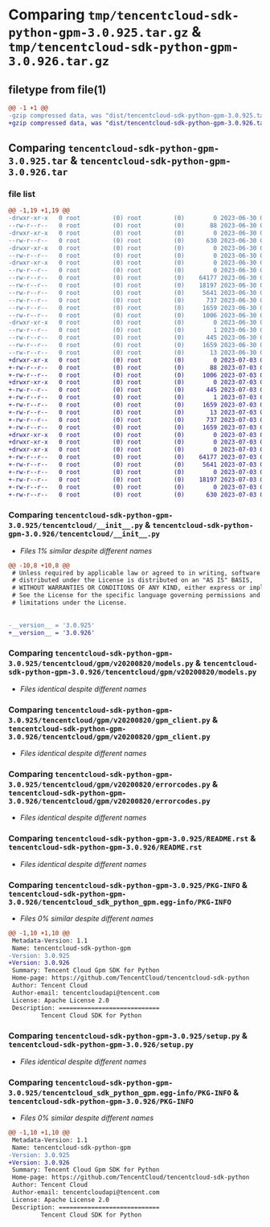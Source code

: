 # Comparing `tmp/tencentcloud-sdk-python-gpm-3.0.925.tar.gz` & `tmp/tencentcloud-sdk-python-gpm-3.0.926.tar.gz`

## filetype from file(1)

```diff
@@ -1 +1 @@
-gzip compressed data, was "dist/tencentcloud-sdk-python-gpm-3.0.925.tar", last modified: Fri Jun 30 02:14:42 2023, max compression
+gzip compressed data, was "dist/tencentcloud-sdk-python-gpm-3.0.926.tar", last modified: Mon Jul  3 00:27:25 2023, max compression
```

## Comparing `tencentcloud-sdk-python-gpm-3.0.925.tar` & `tencentcloud-sdk-python-gpm-3.0.926.tar`

### file list

```diff
@@ -1,19 +1,19 @@
-drwxr-xr-x   0 root         (0) root         (0)        0 2023-06-30 02:14:42.000000 tencentcloud-sdk-python-gpm-3.0.925/
--rw-r--r--   0 root         (0) root         (0)       88 2023-06-30 02:14:42.000000 tencentcloud-sdk-python-gpm-3.0.925/setup.cfg
-drwxr-xr-x   0 root         (0) root         (0)        0 2023-06-30 02:14:42.000000 tencentcloud-sdk-python-gpm-3.0.925/tencentcloud/
--rw-r--r--   0 root         (0) root         (0)      630 2023-06-30 02:14:42.000000 tencentcloud-sdk-python-gpm-3.0.925/tencentcloud/__init__.py
-drwxr-xr-x   0 root         (0) root         (0)        0 2023-06-30 02:14:42.000000 tencentcloud-sdk-python-gpm-3.0.925/tencentcloud/gpm/
--rw-r--r--   0 root         (0) root         (0)        0 2023-06-30 02:14:42.000000 tencentcloud-sdk-python-gpm-3.0.925/tencentcloud/gpm/__init__.py
-drwxr-xr-x   0 root         (0) root         (0)        0 2023-06-30 02:14:42.000000 tencentcloud-sdk-python-gpm-3.0.925/tencentcloud/gpm/v20200820/
--rw-r--r--   0 root         (0) root         (0)        0 2023-06-30 02:14:42.000000 tencentcloud-sdk-python-gpm-3.0.925/tencentcloud/gpm/v20200820/__init__.py
--rw-r--r--   0 root         (0) root         (0)    64177 2023-06-30 02:14:42.000000 tencentcloud-sdk-python-gpm-3.0.925/tencentcloud/gpm/v20200820/models.py
--rw-r--r--   0 root         (0) root         (0)    18197 2023-06-30 02:14:42.000000 tencentcloud-sdk-python-gpm-3.0.925/tencentcloud/gpm/v20200820/gpm_client.py
--rw-r--r--   0 root         (0) root         (0)     5641 2023-06-30 02:14:42.000000 tencentcloud-sdk-python-gpm-3.0.925/tencentcloud/gpm/v20200820/errorcodes.py
--rw-r--r--   0 root         (0) root         (0)      737 2023-06-30 02:14:42.000000 tencentcloud-sdk-python-gpm-3.0.925/README.rst
--rw-r--r--   0 root         (0) root         (0)     1659 2023-06-30 02:14:42.000000 tencentcloud-sdk-python-gpm-3.0.925/PKG-INFO
--rw-r--r--   0 root         (0) root         (0)     1006 2023-06-30 02:14:42.000000 tencentcloud-sdk-python-gpm-3.0.925/setup.py
-drwxr-xr-x   0 root         (0) root         (0)        0 2023-06-30 02:14:42.000000 tencentcloud-sdk-python-gpm-3.0.925/tencentcloud_sdk_python_gpm.egg-info/
--rw-r--r--   0 root         (0) root         (0)        1 2023-06-30 02:14:42.000000 tencentcloud-sdk-python-gpm-3.0.925/tencentcloud_sdk_python_gpm.egg-info/dependency_links.txt
--rw-r--r--   0 root         (0) root         (0)      445 2023-06-30 02:14:42.000000 tencentcloud-sdk-python-gpm-3.0.925/tencentcloud_sdk_python_gpm.egg-info/SOURCES.txt
--rw-r--r--   0 root         (0) root         (0)     1659 2023-06-30 02:14:42.000000 tencentcloud-sdk-python-gpm-3.0.925/tencentcloud_sdk_python_gpm.egg-info/PKG-INFO
--rw-r--r--   0 root         (0) root         (0)       13 2023-06-30 02:14:42.000000 tencentcloud-sdk-python-gpm-3.0.925/tencentcloud_sdk_python_gpm.egg-info/top_level.txt
+drwxr-xr-x   0 root         (0) root         (0)        0 2023-07-03 00:27:25.000000 tencentcloud-sdk-python-gpm-3.0.926/
+-rw-r--r--   0 root         (0) root         (0)       88 2023-07-03 00:27:25.000000 tencentcloud-sdk-python-gpm-3.0.926/setup.cfg
+-rw-r--r--   0 root         (0) root         (0)     1006 2023-07-03 00:27:25.000000 tencentcloud-sdk-python-gpm-3.0.926/setup.py
+drwxr-xr-x   0 root         (0) root         (0)        0 2023-07-03 00:27:25.000000 tencentcloud-sdk-python-gpm-3.0.926/tencentcloud_sdk_python_gpm.egg-info/
+-rw-r--r--   0 root         (0) root         (0)      445 2023-07-03 00:27:25.000000 tencentcloud-sdk-python-gpm-3.0.926/tencentcloud_sdk_python_gpm.egg-info/SOURCES.txt
+-rw-r--r--   0 root         (0) root         (0)        1 2023-07-03 00:27:25.000000 tencentcloud-sdk-python-gpm-3.0.926/tencentcloud_sdk_python_gpm.egg-info/dependency_links.txt
+-rw-r--r--   0 root         (0) root         (0)     1659 2023-07-03 00:27:25.000000 tencentcloud-sdk-python-gpm-3.0.926/tencentcloud_sdk_python_gpm.egg-info/PKG-INFO
+-rw-r--r--   0 root         (0) root         (0)       13 2023-07-03 00:27:25.000000 tencentcloud-sdk-python-gpm-3.0.926/tencentcloud_sdk_python_gpm.egg-info/top_level.txt
+-rw-r--r--   0 root         (0) root         (0)      737 2023-07-03 00:27:25.000000 tencentcloud-sdk-python-gpm-3.0.926/README.rst
+-rw-r--r--   0 root         (0) root         (0)     1659 2023-07-03 00:27:25.000000 tencentcloud-sdk-python-gpm-3.0.926/PKG-INFO
+drwxr-xr-x   0 root         (0) root         (0)        0 2023-07-03 00:27:25.000000 tencentcloud-sdk-python-gpm-3.0.926/tencentcloud/
+drwxr-xr-x   0 root         (0) root         (0)        0 2023-07-03 00:27:25.000000 tencentcloud-sdk-python-gpm-3.0.926/tencentcloud/gpm/
+drwxr-xr-x   0 root         (0) root         (0)        0 2023-07-03 00:27:25.000000 tencentcloud-sdk-python-gpm-3.0.926/tencentcloud/gpm/v20200820/
+-rw-r--r--   0 root         (0) root         (0)    64177 2023-07-03 00:27:25.000000 tencentcloud-sdk-python-gpm-3.0.926/tencentcloud/gpm/v20200820/models.py
+-rw-r--r--   0 root         (0) root         (0)     5641 2023-07-03 00:27:25.000000 tencentcloud-sdk-python-gpm-3.0.926/tencentcloud/gpm/v20200820/errorcodes.py
+-rw-r--r--   0 root         (0) root         (0)        0 2023-07-03 00:27:25.000000 tencentcloud-sdk-python-gpm-3.0.926/tencentcloud/gpm/v20200820/__init__.py
+-rw-r--r--   0 root         (0) root         (0)    18197 2023-07-03 00:27:25.000000 tencentcloud-sdk-python-gpm-3.0.926/tencentcloud/gpm/v20200820/gpm_client.py
+-rw-r--r--   0 root         (0) root         (0)        0 2023-07-03 00:27:25.000000 tencentcloud-sdk-python-gpm-3.0.926/tencentcloud/gpm/__init__.py
+-rw-r--r--   0 root         (0) root         (0)      630 2023-07-03 00:27:25.000000 tencentcloud-sdk-python-gpm-3.0.926/tencentcloud/__init__.py
```

### Comparing `tencentcloud-sdk-python-gpm-3.0.925/tencentcloud/__init__.py` & `tencentcloud-sdk-python-gpm-3.0.926/tencentcloud/__init__.py`

 * *Files 1% similar despite different names*

```diff
@@ -10,8 +10,8 @@
 # Unless required by applicable law or agreed to in writing, software
 # distributed under the License is distributed on an "AS IS" BASIS,
 # WITHOUT WARRANTIES OR CONDITIONS OF ANY KIND, either express or implied.
 # See the License for the specific language governing permissions and
 # limitations under the License.
 
 
-__version__ = '3.0.925'
+__version__ = '3.0.926'
```

### Comparing `tencentcloud-sdk-python-gpm-3.0.925/tencentcloud/gpm/v20200820/models.py` & `tencentcloud-sdk-python-gpm-3.0.926/tencentcloud/gpm/v20200820/models.py`

 * *Files identical despite different names*

### Comparing `tencentcloud-sdk-python-gpm-3.0.925/tencentcloud/gpm/v20200820/gpm_client.py` & `tencentcloud-sdk-python-gpm-3.0.926/tencentcloud/gpm/v20200820/gpm_client.py`

 * *Files identical despite different names*

### Comparing `tencentcloud-sdk-python-gpm-3.0.925/tencentcloud/gpm/v20200820/errorcodes.py` & `tencentcloud-sdk-python-gpm-3.0.926/tencentcloud/gpm/v20200820/errorcodes.py`

 * *Files identical despite different names*

### Comparing `tencentcloud-sdk-python-gpm-3.0.925/README.rst` & `tencentcloud-sdk-python-gpm-3.0.926/README.rst`

 * *Files identical despite different names*

### Comparing `tencentcloud-sdk-python-gpm-3.0.925/PKG-INFO` & `tencentcloud-sdk-python-gpm-3.0.926/tencentcloud_sdk_python_gpm.egg-info/PKG-INFO`

 * *Files 0% similar despite different names*

```diff
@@ -1,10 +1,10 @@
 Metadata-Version: 1.1
 Name: tencentcloud-sdk-python-gpm
-Version: 3.0.925
+Version: 3.0.926
 Summary: Tencent Cloud Gpm SDK for Python
 Home-page: https://github.com/TencentCloud/tencentcloud-sdk-python
 Author: Tencent Cloud
 Author-email: tencentcloudapi@tencent.com
 License: Apache License 2.0
 Description: ============================
         Tencent Cloud SDK for Python
```

### Comparing `tencentcloud-sdk-python-gpm-3.0.925/setup.py` & `tencentcloud-sdk-python-gpm-3.0.926/setup.py`

 * *Files identical despite different names*

### Comparing `tencentcloud-sdk-python-gpm-3.0.925/tencentcloud_sdk_python_gpm.egg-info/PKG-INFO` & `tencentcloud-sdk-python-gpm-3.0.926/PKG-INFO`

 * *Files 0% similar despite different names*

```diff
@@ -1,10 +1,10 @@
 Metadata-Version: 1.1
 Name: tencentcloud-sdk-python-gpm
-Version: 3.0.925
+Version: 3.0.926
 Summary: Tencent Cloud Gpm SDK for Python
 Home-page: https://github.com/TencentCloud/tencentcloud-sdk-python
 Author: Tencent Cloud
 Author-email: tencentcloudapi@tencent.com
 License: Apache License 2.0
 Description: ============================
         Tencent Cloud SDK for Python
```

